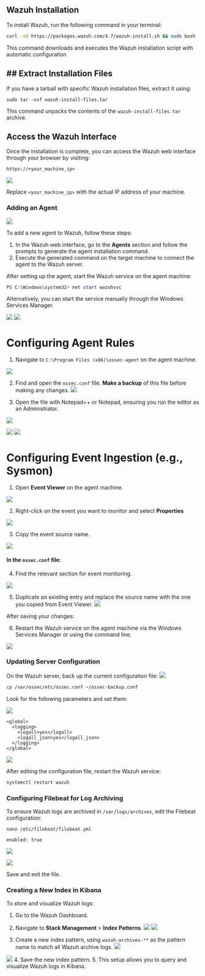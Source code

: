 
## Wazuh Installation
To install Wazuh, run the following command in your terminal:

````bash
curl -sO https://packages.wazuh.com/4.7/wazuh-install.sh && sudo bash ./wazuh-install.sh -a
`````

This command downloads and executes the Wazuh installation script with automatic configuration

## ## Extract Installation Files

If you have a tarball with specific Wazuh installation files, extract it using:

````shell
sudo tar -xvf wazuh-install-files.tar
`````


This command unpacks the contents of the `wazuh-install-files.tar` archive.

## Access the Wazuh Interface

Once the installation is complete, you can access the Wazuh web interface through your browser by visiting:

````
https://<your_machine_ip>
`````



![](../../../../../../Cybersecurity/Imagens/Pasted%20image%2020240613224712.png)

Replace `<your_machine_ip>` with the actual IP address of your machine.
### Adding an Agent

![](../../../../../../Cybersecurity/Imagens/Pasted%20image%2020240613225027.png)

To add a new agent to Wazuh, follow these steps:

1. In the Wazuh web interface, go to the **Agents** section and follow the prompts to generate the agent installation command.
2. Execute the generated command on the target machine to connect the agent to the Wazuh server.

After setting up the agent, start the Wazuh service on the agent machine:

````Powershell
PS C:\Windows\system32> net start wazuhsvc
`````


Alternatively, you can start the service manually through the Windows Services Manager.

![](../../../../../../Cybersecurity/Imagens/Pasted%20image%2020240613225447.png)
![](../../../../../../Cybersecurity/Imagens/Pasted%20image%2020240613225529.png)


# Configuring Agent Rules

1. Navigate to `C:\Program Files (x86)\ossec-agent` on the agent machine.

![](../../../../../../Cybersecurity/Imagens/Pasted%20image%2020240613225622.png)

2. Find and open the `ossec.conf` file. **Make a backup** of this file before making any changes.
![](../../../../../../Cybersecurity/Imagens/Pasted%20image%2020240613225725.png)

3. Open the file with Notepad++ or Notepad, ensuring you run the editor as an Administrator.

![](../../../../../../Cybersecurity/Imagens/Pasted%20image%2020240613233433.png)

![](../../../../../../Cybersecurity/Imagens/Pasted%20image%2020240613234123.png)
![](../../../../../../Cybersecurity/Imagens/Pasted%20image%2020240613234157.png)
# Configuring Event Ingestion (e.g., Sysmon)

1. Open **Event Viewer** on the agent machine.

![](../../../../../../Cybersecurity/Imagens/Pasted%20image%2020240613233031.png)


2. Right-click on the event you want to monitor and select **Properties**

![](../../../../../../Cybersecurity/Imagens/Pasted%20image%2020240613233205.png)

3. Copy the event source name.

![](../../../../../../Cybersecurity/Imagens/Pasted%20image%2020240613233310.png)

#### In the `ossec.conf` file:

4. Find the relevant section for event monitoring.

![](../../../../../../Cybersecurity/Imagens/Pasted%20image%2020240613233821.png)

5. Duplicate an existing entry and replace the source name with the one you copied from Event Viewer.
![](../../../../../../Cybersecurity/Imagens/Pasted%20image%2020240613233927.png)

After saving your changes:

6. Restart the Wazuh service on the agent machine via the Windows Services Manager or using the command line.

![](../../../../../../Cybersecurity/Imagens/Pasted%20image%2020240614222820.png)

### Updating Server Configuration

On the Wazuh server, back up the current configuration file:
![](../../../../../../Cybersecurity/Imagens/Pasted%20image%2020240613234456.png)

````sh
cp /var/ossec/etc/ossec.conf ~/ossec-backup.conf
`````

Look for the following parameters and set them:

![](../../../../../../Cybersecurity/Imagens/Pasted%20image%2020240613234624.png)
````
<global>
  <logging>
    <logall>yes</logall>
    <logall_json>yes</logall_json>
  </logging>
</global>
`````


![](../../../../../../Cybersecurity/Imagens/Pasted%20image%2020240613235020.png)

After editing the configuration file, restart the Wazuh service:

````bash
systemctl restart wazuh
`````


### Configuring Filebeat for Log Archiving

To ensure Wazuh logs are archived in `/var/logs/archives`, edit the Filebeat configuration:

````shell
nano /etc/filebeat/filebeat.yml
`````

````
enabled: true
`````

![](../../../../../../Cybersecurity/Imagens/Pasted%20image%2020240613234937.png)


![](../../../../../../Cybersecurity/Imagens/Pasted%20image%2020240613235038.png)

Save and exit the file.

### Creating a New Index in Kibana

To store and visualize Wazuh logs:

1. Go to the Wazuh Dashboard.

2. Navigate to **Stack Management** > **Index Patterns**.
![](../../../../../../Cybersecurity/Imagens/Pasted%20image%2020240613235323.png)
![](../../../../../../Cybersecurity/Imagens/Pasted%20image%2020240613235341.png)

3. Create a new index pattern, using `wazuh-archives-**` as the pattern name to match all Wazuh archive logs.
![](../../../../../../Cybersecurity/Imagens/Pasted%20image%2020240613235402.png)

![](../../../../../../Cybersecurity/Imagens/Pasted%20image%2020240613235421.png)
4. Save the new index pattern.
5. 
This setup allows you to query and visualize Wazuh logs in Kibana.
